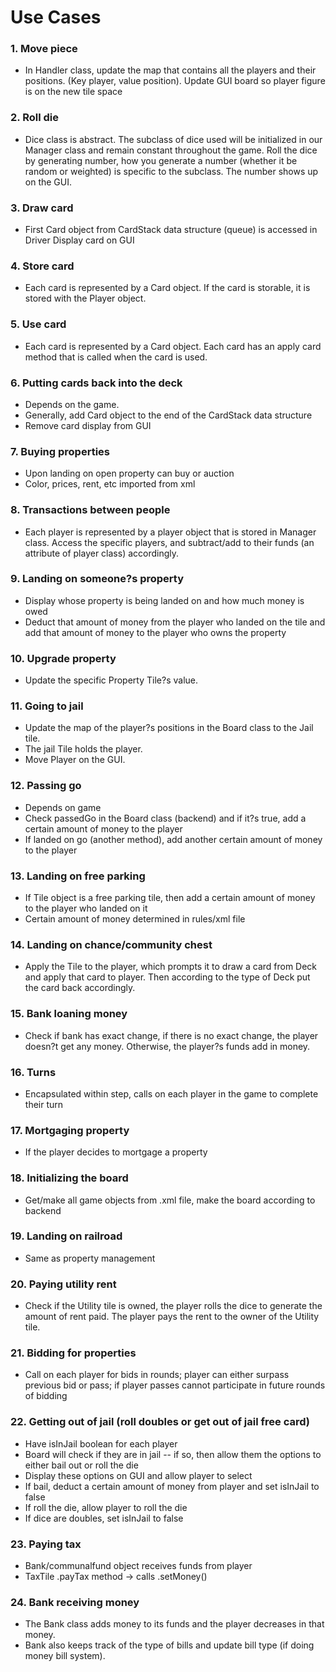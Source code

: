 # Use Cases

### 1. Move piece
- In Handler class, update the map that contains all the players and their positions. (Key player, value position). 
Update GUI board so player figure is on the new tile space
### 2. Roll die
- Dice class is abstract. The subclass of dice used will be initialized in our Manager class and remain constant throughout the game. 
Roll the dice by generating number, how you generate a number (whether it be random or weighted) is specific to the subclass.
The number shows up on the GUI.
### 3. Draw card
- First Card object from CardStack data structure (queue) is accessed in Driver
Display card on GUI 
### 4. Store card
- Each card is represented by a Card object. If the card is storable, it is stored with the Player object.
### 5. Use card
- Each card is represented by a Card object. Each card has an apply card method that is called when the card is used. 
### 6. Putting cards back into the deck
- Depends on the game. 
- Generally, add Card object to the end of the CardStack data structure
- Remove card display from GUI 
### 7. Buying properties
- Upon landing on open property can buy or auction
- Color, prices, rent, etc imported from xml
### 8. Transactions between people
- Each player is represented by a player object that is stored in Manager class. Access the specific players, and subtract/add to their funds (an attribute of player class) accordingly. 
### 9. Landing on someone?s property
- Display whose property is being landed on and how much money is owed 
- Deduct that amount of money from the player who landed on the tile and add that amount of money to the player who owns the property
### 10. Upgrade property
- Update the specific Property Tile?s value. 
### 11. Going to jail
- Update the map of the player?s positions in the Board class to the Jail tile.
- The jail Tile holds the player.
- Move Player on the GUI.
### 12. Passing go
- Depends on game 
- Check passedGo in the Board class (backend) and if it?s true, add a certain amount of money to the player
- If landed on go (another method), add another certain amount of money to the player
### 13. Landing on free parking
- If Tile object is a free parking tile, then add a certain amount of money to the player who landed on it
- Certain amount of money determined in rules/xml file 
### 14. Landing on chance/community chest
- Apply the Tile to the player, which prompts it to draw a card from Deck and apply that card to player. Then according to the type of Deck put the card back accordingly.
### 15. Bank loaning money
- Check if bank has exact change, if there is no exact change, the player doesn?t get any money. Otherwise, the player?s funds add in money.
### 16. Turns
- Encapsulated within step, calls on each player in the game to complete their turn
### 17. Mortgaging property
- If the player decides to mortgage a property
### 18. Initializing the board
- Get/make all game objects from .xml file, make the board according to backend
### 19. Landing on railroad
- Same as property management
### 20. Paying utility rent
- Check if the Utility tile is owned, the player rolls the dice to generate the amount of rent paid. The player pays the rent to the owner of the Utility tile.
### 21. Bidding for properties
- Call on each player for bids in rounds; player can either surpass previous bid or pass; if player passes cannot participate in future rounds of bidding
### 22. Getting out of jail (roll doubles or get out of jail free card)
- Have isInJail boolean for each player 
- Board will check if they are in jail -- if so, then allow them the options to either bail out or roll the die 
- Display these options on GUI and allow player to select 
- If bail, deduct a certain amount of money from player and set isInJail to false
- If roll the die, allow player to roll the die 
- If dice are doubles, set isInJail to false
### 23. Paying tax
- Bank/communalfund object receives funds from player
- TaxTile .payTax method -> calls .setMoney() 
### 24. Bank receiving money
- The Bank class adds money to its funds and the player decreases in that money. 
- Bank also keeps track of the type of bills and update bill type (if doing money bill system). 
